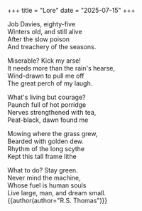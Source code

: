 +++
title = "Lore"
date = "2025-07-15"
+++

Job Davies, eighty-five  
Winters old, and still alive  
After the slow poison  
And treachery of the seasons.  
  
Miserable? Kick my arse!  
It needs more than the rain's hearse,  
Wind-drawn to pull me off  
The great perch of my laugh.  
  
What's living but courage?  
Paunch full of hot porridge  
Nerves strengthened with tea,  
Peat-black, dawn found me  
  
Mowing where the grass grew,  
Bearded with golden dew.  
Rhythm of the long scythe  
Kept this tall frame lithe  
  
What to do? Stay green.  
Never mind the machine,  
Whose fuel is human souls  
Live large, man, and dream small.  
{{author(author="R.S. Thomas")}}
